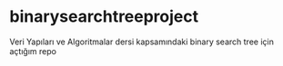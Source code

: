 # binarysearchtreeproject
Veri Yapıları ve Algoritmalar dersi kapsamındaki binary search tree için açtığım repo
